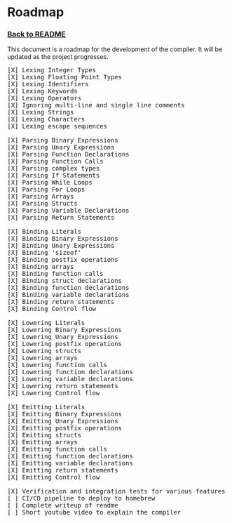 # Roadmap

### [Back to README](../README.md)

This document is a roadmap for the development of the compiler. It will be updated as the project progresses.
<pre>
[X] Lexing Integer Types
[X] Lexing Floating Point Types
[X] Lexing Identifiers
[X] Lexing Keywords
[X] Lexing Operators
[X] Ignoring multi-line and single line comments
[X] Lexing Strings
[X] Lexing Characters
[X] Lexing escape sequences

[X] Parsing Binary Expressions
[X] Parsing Unary Expressions
[X] Parsing Function Declarations
[X] Parsing Function Calls
[X] Parsing complex types
[X] Parsing If Statements
[X] Parsing While Loops
[X] Parsing For Loops
[X] Parsing Arrays
[X] Parsing Structs
[X] Parsing Variable Declarations
[X] Parsing Return Statements

[X] Binding Literals
[X] Binding Binary Expressions
[X] Binding Unary Expressions
[X] Binding 'sizeof'
[X] Binding postfix operations
[X] Binding arrays
[X] Binding function calls
[X] Binding struct declarations
[X] Binding function declarations
[X] Binding variable declarations
[X] Binding return statements
[X] Binding Control flow

[X] Lowering Literals
[X] Lowering Binary Expressions
[X] Lowering Unary Expressions
[X] Lowering postfix operations
[X] Lowering structs
[X] Lowering arrays
[X] Lowering function calls
[X] Lowering function declarations
[X] Lowering variable declarations
[X] Lowering return statements
[X] Lowering Control flow

[X] Emitting Literals
[X] Emitting Binary Expressions
[X] Emitting Unary Expressions
[X] Emitting postfix operations
[X] Emitting structs
[X] Emitting arrays
[X] Emitting function calls
[X] Emitting function declarations
[X] Emitting variable declarations
[X] Emitting return statements
[X] Emitting Control flow

[X] Verification and integration tests for various features
[ ] CI/CD pipeline to deploy to homebrew
[ ] Complete writeup of readme
[ ] Short youtube video to explain the compiler
</pre>
